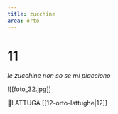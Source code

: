 ```yaml
---
title: zucchine
area: orto
---
```

# 11
_le zucchine non so se mi piacciono_

![[foto_32.jpg]]

👀LATTUGA [[12-orto-lattughe|12]]
